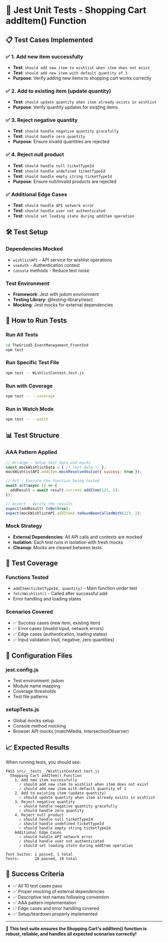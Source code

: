 # 🧪 Jest Unit Tests - Shopping Cart addItem() Function

## 📋 Test Cases Implemented

### ✅ **1. Add new item successfully**
- **Test**: `should add new item to wishlist when item does not exist`
- **Test**: `should add new item with default quantity of 1`
- **Purpose**: Verify adding new items to shopping cart works correctly

### ✅ **2. Add to existing item (update quantity)**
- **Test**: `should update quantity when item already exists in wishlist`
- **Purpose**: Verify quantity updates for existing items

### ✅ **3. Reject negative quantity**
- **Test**: `should handle negative quantity gracefully`
- **Test**: `should handle zero quantity`
- **Purpose**: Ensure invalid quantities are rejected

### ✅ **4. Reject null product**
- **Test**: `should handle null ticketTypeId`
- **Test**: `should handle undefined ticketTypeId`
- **Test**: `should handle empty string ticketTypeId`
- **Purpose**: Ensure null/invalid products are rejected

### ✅ **Additional Edge Cases**
- **Test**: `should handle API network error`
- **Test**: `should handle user not authenticated`
- **Test**: `should set loading state during addItem operation`

## 🛠️ Test Setup

### **Dependencies Mocked**
- `wishlistAPI` - API service for wishlist operations
- `useAuth` - Authentication context
- `console` methods - Reduce test noise

### **Test Environment**
- **Framework**: Jest with jsdom environment
- **Testing Library**: @testing-library/react
- **Mocking**: Jest mocks for external dependencies

## 🚀 How to Run Tests

### **Run All Tests**
```bash
cd TheGrind5_EventManagement_FrontEnd
npm test
```

### **Run Specific Test File**
```bash
npm test -- WishlistContext.test.js
```

### **Run with Coverage**
```bash
npm test -- --coverage
```

### **Run in Watch Mode**
```bash
npm test -- --watch
```

## 📊 Test Structure

### **AAA Pattern Applied**
```javascript
// Arrange - Setup test data and mocks
const mockWishlistData = { /* test data */ };
mockWishlistAPI.addItem.mockResolvedValue({ success: true });

// Act - Execute the function being tested
await act(async () => {
  addResult = await result.current.addItem(123, 2);
});

// Assert - Verify the results
expect(addResult).toBe(true);
expect(mockWishlistAPI.addItem).toHaveBeenCalledWith(123, 2);
```

### **Mock Strategy**
- **External Dependencies**: All API calls and contexts are mocked
- **Isolation**: Each test runs in isolation with fresh mocks
- **Cleanup**: Mocks are cleared between tests

## 🎯 Test Coverage

### **Functions Tested**
- `addItem(ticketTypeId, quantity)` - Main function under test
- `fetchWishlist()` - Called after successful add
- Error handling and loading states

### **Scenarios Covered**
- ✅ Success cases (new item, existing item)
- ✅ Error cases (invalid input, network errors)
- ✅ Edge cases (authentication, loading states)
- ✅ Input validation (null, negative, zero quantities)

## 🔧 Configuration Files

### **jest.config.js**
- Test environment: jsdom
- Module name mapping
- Coverage thresholds
- Test file patterns

### **setupTests.js**
- Global mocks setup
- Console method mocking
- Browser API mocks (matchMedia, IntersectionObserver)

## 📈 Expected Results

When running tests, you should see:
```
PASS src/__tests__/WishlistContext.test.js
  Shopping Cart addItem() Function
    1. Add new item successfully
      ✓ should add new item to wishlist when item does not exist
      ✓ should add new item with default quantity of 1
    2. Add to existing item (update quantity)
      ✓ should update quantity when item already exists in wishlist
    3. Reject negative quantity
      ✓ should handle negative quantity gracefully
      ✓ should handle zero quantity
    4. Reject null product
      ✓ should handle null ticketTypeId
      ✓ should handle undefined ticketTypeId
      ✓ should handle empty string ticketTypeId
    Additional Edge Cases
      ✓ should handle API network error
      ✓ should handle user not authenticated
      ✓ should set loading state during addItem operation

Test Suites: 1 passed, 1 total
Tests:       10 passed, 10 total
```

## 🎉 Success Criteria

- ✅ All 10 test cases pass
- ✅ Proper mocking of external dependencies
- ✅ Descriptive test names following convention
- ✅ AAA pattern implementation
- ✅ Edge cases and error handling covered
- ✅ Setup/teardown properly implemented

---

**🎯 This test suite ensures the Shopping Cart's addItem() function is robust, reliable, and handles all expected scenarios correctly!**
